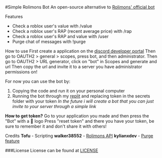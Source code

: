 #Simple Rolimons Bot
An open-source alternative to [Rolimons' official bot](https://www.rolimons.com/discordbots)

Features
- Check a roblox user's value with /value
- Check a roblox user's RAP (recent average price) with /rap
- Check a roblox user's RAP and value with /user
- Purge chat of messages with !purge

How to use
First create a application on the [discord developer portal](https://discord.com/developers/applications)
Then go to OAUTH2 > general > scopes, press bot, and then administrator.
Then go to OAUTH2 > URL generator, click on "bot" in Scopes and generate and url
Then copy the url and invite it to a server you have administrator permissions on!

For now you can use the bot by:
1. Copying the code and run it on your personal computer
2. Running the bot through my [replit](https://replit.com/@rasm273z/rolimonsbot) and replacing token in the secrets folder with your token
*In the future i will create a bot that you can just invite to your server through a simple link*

**How to get token?**
Go to your application you made and then press the "Bot" with a 🧩 logo
Press "reset token" and there you have your token, be sure to remember it and don't share it with others!

Credits
**Tofu** - Scripting
**walker38552** - [Rolimons API](https://pypi.org/project/rolimons/)
**kylianxdev** - [Purge feature](https://github.com/kylianxdev/discord-purgemessages)

###License
License can be found at [LICENSE](main/LICENSE)

